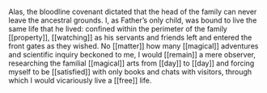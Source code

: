 Alas, the bloodline covenant dictated that the head of the family can never leave the ancestral grounds. I, as Father’s only child, was bound to live the same life that he lived: confined within the perimeter of the family [[property]], [[watching]] as his servants and friends left and entered the front gates as they wished. No [[matter]] how many [[magical]] adventures and scientific inquiry beckoned to me, I would [[remain]] a mere observer, researching the familial [[magical]] arts from [[day]] to [[day]] and forcing myself to be [[satisfied]] with only books and chats with visitors, through which I would vicariously live a [[free]] life.